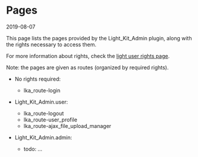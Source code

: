 Pages 
=================
2019-08-07


This page lists the pages provided by the Light_Kit_Admin plugin, along with the rights necessary to access them.

For more information about rights, check the [light user rights page](https://github.com/lingtalfi/Light_User/blob/master/doc/pages/conception.md#its-all-about-rights).


Note: the pages are given as routes (organized by required rights).



- No rights required:
    - lka_route-login
    
- Light_Kit_Admin.user:
    - lka_route-logout
    - lka_route-user_profile
    - lka_route-ajax_file_upload_manager

- Light_Kit_Admin.admin:
    - todo: ...

